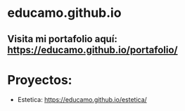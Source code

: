 # educamo.github.io

## Visita mi portafolio aquí: <https://educamo.github.io/portafolio/>

# Proyectos:

- Estetica: <https://educamo.github.io/estetica/>

